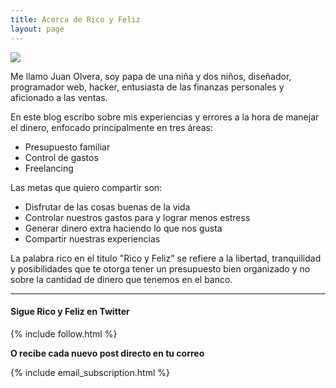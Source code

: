 ```yaml
---
title: Acerca de Rico y Feliz
layout: page
---
```


<img class="profile-picture" src="{{ site.url }}/public/img/profile.png"> 

Me llamo Juan Olvera, soy papa de una niña y dos niños, diseñador, programador web, hacker, entusiasta de las finanzas personales y aficionado a las ventas.

En este blog escribo sobre mis experiencias y errores a la hora de manejar el dinero, enfocado principalmente en tres áreas:

- Presupuesto familiar
- Control de gastos
- Freelancing

Las metas que quiero compartir son:

- Disfrutar de las cosas buenas de la vida 
- Controlar nuestros gastos para y lograr menos estress
- Generar dinero extra haciendo lo que nos gusta
- Compartir nuestras experiencias

La palabra rico en el titulo "Rico y Feliz" se refiere a la libertad, tranquilidad y posibilidades que te otorga tener un presupuesto bien organizado y no sobre la cantidad de dinero que tenemos en el banco.

<hr>

<div class="twitter-follow-block">
	<h4>Sigue Rico y Feliz en Twitter</h4>
	{% include follow.html %}
	<p><strong>O recibe cada nuevo post directo en tu correo</strong></p>
	{% include email_subscription.html %}
</div> <!-- .twitter-follow-block -->
